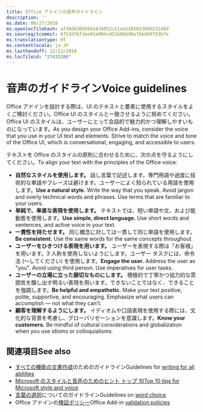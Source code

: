 ```yaml
---
title: Office アドインの音声ガイドライン
description: ''
ms.date: 06/27/2018
ms.openlocfilehash: afd8d63095661634052c51ea528502368023140d
ms.sourcegitcommit: 6f53df6f3ee91e084cd5160bb48afbbd49743b7e
ms.translationtype: HT
ms.contentlocale: ja-JP
ms.lasthandoff: 12/22/2018
ms.locfileid: "27433286"
---
```

# <a name="voice-guidelines"></a><span data-ttu-id="0851e-102">音声のガイドライン</span><span class="sxs-lookup"><span data-stu-id="0851e-102">Voice guidelines</span></span>

<span data-ttu-id="0851e-p101">Office アドインを設計する際は、UI のテキストと要素に使用するスタイルをよくご検討ください。Office UI のスタイルと一致させるように努めてください。Office UI のスタイルは、ユーザーにとって会話的で魅力的かつ理解しやすいものになっています。</span><span class="sxs-lookup"><span data-stu-id="0851e-p101">As you design your Office Add-ins, consider the voice that you use in your UI text and elements. Strive to match the voice and tone of the Office UI, which is conversational, engaging, and accessible to users.</span></span> 

<span data-ttu-id="0851e-105">テキストを Office のスタイルの原則に合わせるために、次の点を守るようにしてください。</span><span class="sxs-lookup"><span data-stu-id="0851e-105">To align your text with the principles of the Office voice:</span></span>

- <span data-ttu-id="0851e-p102">**自然なスタイルを使用します。** 話し言葉で記述します。専門用語や過度に技術的な単語やフレーズは避けます。ユーザーによく知られている用語を使用します。</span><span class="sxs-lookup"><span data-stu-id="0851e-p102">**Use a natural style.** Write the way that you speak. Avoid jargon and overly technical words and phrases. Use terms that are familiar to your users.</span></span>
- <span data-ttu-id="0851e-p103">**単純で、率直な表現を使用します。** テキストでは、短い単語や文、および能動態を使用します。</span><span class="sxs-lookup"><span data-stu-id="0851e-p103">**Use simple, direct language.** Use short words and sentences, and active voice in your text.</span></span> 
- <span data-ttu-id="0851e-p104">**一貫性を持たせます。** 同じ概念に対しては一貫して同じ単語を使用します。</span><span class="sxs-lookup"><span data-stu-id="0851e-p104">**Be consistent.** Use the same words for the same concepts throughout.</span></span>
- <span data-ttu-id="0851e-p105">**ユーザーをひきつける表現を用います。** ユーザーを表現する際は「お客様」を用います。3 人称を使用しないようにします。ユーザー タスクには、命令法 (～してください) を使用します。</span><span class="sxs-lookup"><span data-stu-id="0851e-p105">**Engage the user.** Address the user as "you". Avoid using third person. Use imperatives for user tasks.</span></span>
- <span data-ttu-id="0851e-p106">**ユーザーの立場に立った親切なものにします。** 積極的で丁寧かつ協力的な雰囲気を醸し出す明るい表現を用います。できないことではなく、できることを強調します。</span><span class="sxs-lookup"><span data-stu-id="0851e-p106">**Be helpful and empathetic.** Make your text positive, polite, supportive, and encouraging. Emphasize what users can accomplish ― not what they can't.</span></span>
- <span data-ttu-id="0851e-p107">**顧客を理解するようにします。** イディオムや口語表現を使用する際には、文化的な背景を考慮し、グローバリゼーションを意識します。</span><span class="sxs-lookup"><span data-stu-id="0851e-p107">**Know your customers.** Be mindful of cultural considerations and globalization when you use idioms or colloquialisms.</span></span>

## <a name="see-also"></a><span data-ttu-id="0851e-123">関連項目</span><span class="sxs-lookup"><span data-stu-id="0851e-123">See also</span></span>

- <span data-ttu-id="0851e-124">[すべての機能の文書作成](https://docs.microsoft.com/style-guide/accessibility/writing-all-abilities)のためのガイドライン</span><span class="sxs-lookup"><span data-stu-id="0851e-124">Guidelines for [writing for all abilities](https://docs.microsoft.com/style-guide/accessibility/writing-all-abilities)</span></span>
- [<span data-ttu-id="0851e-125">Microsoft のスタイルと音声のためのヒント トップ 10</span><span class="sxs-lookup"><span data-stu-id="0851e-125">Top 10 tips for Microsoft style and voice</span></span>](https://docs.microsoft.com/style-guide/top-10-tips-style-voice)
- <span data-ttu-id="0851e-126">[言葉の選択](https://docs.microsoft.com/style-guide/word-choice/)についてのガイドライン</span><span class="sxs-lookup"><span data-stu-id="0851e-126">Guidelines on [word choice](https://docs.microsoft.com/style-guide/word-choice/)</span></span>
-  <span data-ttu-id="0851e-127">Office アドインの[検証ポリシー](https://docs.microsoft.com/office/dev/store/validation-policies)</span><span class="sxs-lookup"><span data-stu-id="0851e-127">Office Add-in [validation policies](https://docs.microsoft.com/office/dev/store/validation-policies)</span></span>